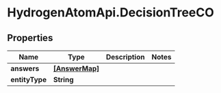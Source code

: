 # HydrogenAtomApi.DecisionTreeCO

## Properties
Name | Type | Description | Notes
------------ | ------------- | ------------- | -------------
**answers** | [**[AnswerMap]**](AnswerMap.md) |  | 
**entityType** | **String** |  | 


